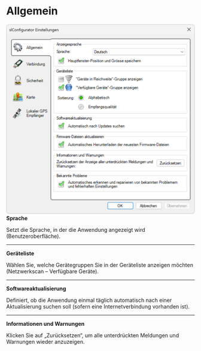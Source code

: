 # Allgemein
![Einstellungen öffnen](allgemein.png)
**Sprache**  

Setzt die Sprache, in der die Anwendung angezeigt wird (Benutzeroberfläche).

---

**Geräteliste**  

Wählen Sie, welche Gerätegruppen Sie in der Geräteliste anzeigen möchten (Netzwerkscan – Verfügbare Geräte).

---

**Softwareaktualisierung**  

Definiert, ob die Anwendung einmal täglich automatisch nach einer Aktualisierung suchen soll (sofern eine Internetverbindung vorhanden ist).

---

**Informationen und Warnungen**  

Klicken Sie auf „Zurücksetzen“, um alle unterdrückten Meldungen und Warnungen wieder anzuzeigen.
